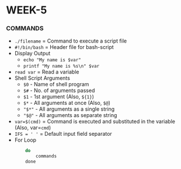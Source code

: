 # WEEK-5

### COMMANDS

- `./filename` = Command to execute a script file
- `#!/bin/bash` = Header file for bash-script
- Display Output
	* `echo "My name is $var"`
	* `printf "My name is %s\n" $var`
- `read var` = Read a variable
- Shell Script Arguments
	* `$0` - Name of shell program
	* `$#` - No. of arguments passed
	* `$1` - 1st argument (Also, `${1}`)
	* `$*` - All arguments at once (Also, `$@`)
	* `"$*"` - All arguments as a single string
	* `"$@"` - All arguments as separate string
- `var=$(cmd)` = Command is executed and substituted in the variable (Also, var=`cmd`)
- `IFS = ' '` = Default input field separator
- For Loop
	```	for var in list
		do
			commands
		done
	
	```